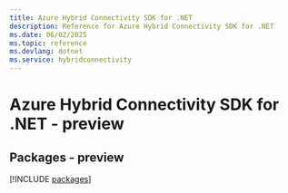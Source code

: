 ```yaml
---
title: Azure Hybrid Connectivity SDK for .NET
description: Reference for Azure Hybrid Connectivity SDK for .NET
ms.date: 06/02/2025
ms.topic: reference
ms.devlang: dotnet
ms.service: hybridconnectivity
---
```

# Azure Hybrid Connectivity SDK for .NET - preview
## Packages - preview
[!INCLUDE [packages](hybrid-connectivity-index.md)]
